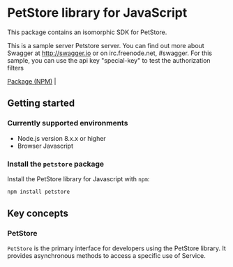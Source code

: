 # PetStore library for JavaScript

This package contains an isomorphic SDK for PetStore.

This is a sample server Petstore server.  You can find out more about Swagger at <a href="http://swagger.io">http://swagger.io</a> or on irc.freenode.net, #swagger.  For this sample, you can use the api key "special-key" to test the authorization filters

[Package (NPM)](https://www.npmjs.com/package/petstore) |

## Getting started

### Currently supported environments

- Node.js version 8.x.x or higher
- Browser Javascript


### Install the `petstore` package

Install the PetStore library for Javascript with `npm`:

```bash
npm install petstore
```


## Key concepts

### PetStore

`PetStore` is the primary interface for developers using the PetStore library. It provides asynchronous methods to access a specific use of Service.